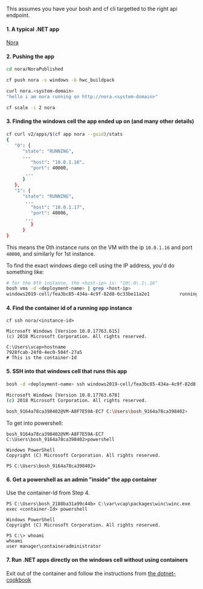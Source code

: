 This assumes you have your bosh and cf cli targetted to the right api endpoint.

#### 1. A typical .NET app
[Nora](https://github.com/cloudfoundry/cf-acceptance-tests/tree/master/assets/nora)

#### 2. Pushing the app
```sh
cd nora/NoraPublished

cf push nora -s windows -b hwc_buildpack

curl nora.<system-domain>
"hello i am nora running on http://nora.<system-domain>"

cf scale -i 2 nora
```

#### 3. Finding the windows cell the app ended up on (and many other details)
```sh
cf curl v2/apps/$(cf app nora --guid)/stats
{
   "0": {
      "state": "RUNNING",
      ...
         "host": "10.0.1.16".
         "port": 40000,
       ...
      }
   },
   "1": {
      "state": "RUNNING",
       ...
         "host": "10.0.1.17",
         "port": 40006,
       ...
         }
      }
}
```
This means the 0th instance runs on the VM with the ip `10.0.1.16` and port `40000`, and similarly for 1st instance.

To find the exact windows diego cell using the IP address, you'd do something like:
```sh
# for the 0th instance, the <host-ip> is: "10\.0\.1\.16"
bosh vms -d <deployment-name> | grep <host-ip>
windows2019-cell/fea3bc85-434a-4c9f-82d8-6c33be11a2e1           running z1      10.0.1.16       vm-a8f7e59a-ec7c-4789-4a51-5dd69e1b5a12      small-highmem   true
```

#### 4. Find the container id of a running app instance
```
cf ssh nora/<instance-id>

Microsoft Windows [Version 10.0.17763.615]
(c) 2018 Microsoft Corporation. All rights reserved.

C:\Users\vcap>hostname
7928fcab-24f0-4ec0-504f-27a5
# This is the container-Id
```

#### 5. SSH into that windows cell that runs this app
```sh
bosh -d <deployment-name> ssh windows2019-cell/fea3bc85-434a-4c9f-82d8-6c33be11a2e1

Microsoft Windows [Version 10.0.17763.678]
(c) 2018 Microsoft Corporation. All rights reserved.

bosh_9164a78ca398402@VM-A8F7E59A-EC7 C:\Users\bosh_9164a78ca398402>
```

To get into powershell:
```
bosh_9164a78ca398402@VM-A8F7E59A-EC7 C:\Users\bosh_9164a78ca398402>powershell

Windows PowerShell
Copyright (C) Microsoft Corporation. All rights reserved.

PS C:\Users\bosh_9164a78ca398402>
```

#### 6. Get a powershell as an admin "inside" the app container
Use the container-Id from Step 4.
```
PS C:\Users\bosh_2188ba31a99c44b> C:\var\vcap\packages\winc\winc.exe exec <container-Id> powershell

Windows PowerShell
Copyright (C) Microsoft Corporation. All rights reserved.

PS C:\> whoami
whoami
user manager\containeradministrator
```

#### 7. Run .NET apps directly on the windows cell without using containers
Exit out of the container and follow the instructions from [the dotnet-cookbook](https://dotnet-cookbook.cfapps.io/aspnet/local-debug-using-hwc-exe/)
